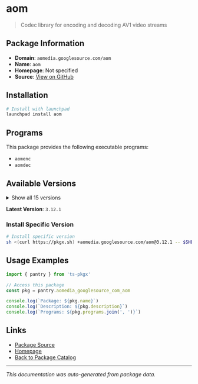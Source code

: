 # aom

> Codec library for encoding and decoding AV1 video streams

## Package Information

- **Domain**: `aomedia.googlesource.com/aom`
- **Name**: `aom`
- **Homepage**: Not specified
- **Source**: [View on GitHub](https://github.com/pkgxdev/pantry/tree/main/projects/aomedia.googlesource.com/aom/package.yml)

## Installation

```bash
# Install with launchpad
launchpad install aom
```

## Programs

This package provides the following executable programs:

- `aomenc`
- `aomdec`

## Available Versions

<details>
<summary>Show all 15 versions</summary>

- `3.12.1`, `3.12.0`, `3.11.0`, `3.10.0`, `3.9.1`
- `3.9.0`, `3.8.3`, `3.8.2`, `3.8.1`, `3.8.0`
- `3.7.2`, `3.7.1`, `3.7.0`, `3.6.1`, `3.5.0`

</details>

**Latest Version**: `3.12.1`

### Install Specific Version

```bash
# Install specific version
sh <(curl https://pkgx.sh) +aomedia.googlesource.com/aom@3.12.1 -- $SHELL -i
```

## Usage Examples

```typescript
import { pantry } from 'ts-pkgx'

// Access this package
const pkg = pantry.aomedia_googlesource_com_aom

console.log(`Package: ${pkg.name}`)
console.log(`Description: ${pkg.description}`)
console.log(`Programs: ${pkg.programs.join(', ')}`)
```

## Links

- [Package Source](https://github.com/pkgxdev/pantry/tree/main/projects/aomedia.googlesource.com/aom/package.yml)
- [Homepage](#)
- [Back to Package Catalog](../package-catalog.md)

---

*This documentation was auto-generated from package data.*
